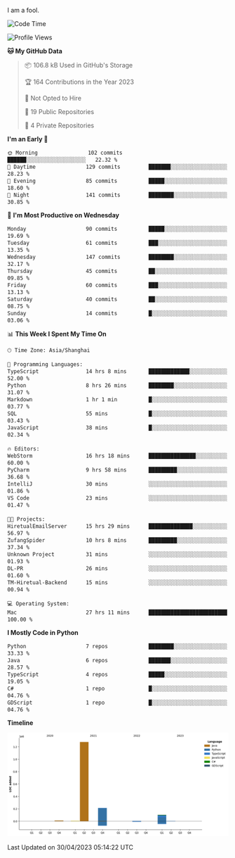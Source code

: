 I am a fool.

<!--START_SECTION:waka-->
![Code Time](http://img.shields.io/badge/Code%20Time-367%20hrs%2058%20mins-blue)

![Profile Views](http://img.shields.io/badge/Profile%20Views-15-blue)

**🐱 My GitHub Data** 

> 📦 106.8 kB Used in GitHub's Storage 
 > 
> 🏆 164 Contributions in the Year 2023
 > 
> 🚫 Not Opted to Hire
 > 
> 📜 19 Public Repositories 
 > 
> 🔑 4 Private Repositories 
 > 
**I'm an Early 🐤** 

```text
🌞 Morning                102 commits         ██████░░░░░░░░░░░░░░░░░░░   22.32 % 
🌆 Daytime                129 commits         ███████░░░░░░░░░░░░░░░░░░   28.23 % 
🌃 Evening                85 commits          █████░░░░░░░░░░░░░░░░░░░░   18.60 % 
🌙 Night                  141 commits         ████████░░░░░░░░░░░░░░░░░   30.85 % 
```
📅 **I'm Most Productive on Wednesday** 

```text
Monday                   90 commits          █████░░░░░░░░░░░░░░░░░░░░   19.69 % 
Tuesday                  61 commits          ███░░░░░░░░░░░░░░░░░░░░░░   13.35 % 
Wednesday                147 commits         ████████░░░░░░░░░░░░░░░░░   32.17 % 
Thursday                 45 commits          ██░░░░░░░░░░░░░░░░░░░░░░░   09.85 % 
Friday                   60 commits          ███░░░░░░░░░░░░░░░░░░░░░░   13.13 % 
Saturday                 40 commits          ██░░░░░░░░░░░░░░░░░░░░░░░   08.75 % 
Sunday                   14 commits          █░░░░░░░░░░░░░░░░░░░░░░░░   03.06 % 
```


📊 **This Week I Spent My Time On** 

```text
🕑︎ Time Zone: Asia/Shanghai

💬 Programming Languages: 
TypeScript               14 hrs 8 mins       █████████████░░░░░░░░░░░░   52.00 % 
Python                   8 hrs 26 mins       ████████░░░░░░░░░░░░░░░░░   31.07 % 
Markdown                 1 hr 1 min          █░░░░░░░░░░░░░░░░░░░░░░░░   03.77 % 
SQL                      55 mins             █░░░░░░░░░░░░░░░░░░░░░░░░   03.43 % 
JavaScript               38 mins             █░░░░░░░░░░░░░░░░░░░░░░░░   02.34 % 

🔥 Editors: 
WebStorm                 16 hrs 18 mins      ███████████████░░░░░░░░░░   60.00 % 
PyCharm                  9 hrs 58 mins       █████████░░░░░░░░░░░░░░░░   36.68 % 
IntelliJ                 30 mins             ░░░░░░░░░░░░░░░░░░░░░░░░░   01.86 % 
VS Code                  23 mins             ░░░░░░░░░░░░░░░░░░░░░░░░░   01.47 % 

🐱‍💻 Projects: 
HiretualEmailServer      15 hrs 29 mins      ██████████████░░░░░░░░░░░   56.97 % 
ZufangSpider             10 hrs 8 mins       █████████░░░░░░░░░░░░░░░░   37.34 % 
Unknown Project          31 mins             ░░░░░░░░░░░░░░░░░░░░░░░░░   01.93 % 
DL-PR                    26 mins             ░░░░░░░░░░░░░░░░░░░░░░░░░   01.60 % 
TM-Hiretual-Backend      15 mins             ░░░░░░░░░░░░░░░░░░░░░░░░░   00.94 % 

💻 Operating System: 
Mac                      27 hrs 11 mins      █████████████████████████   100.00 % 
```

**I Mostly Code in Python** 

```text
Python                   7 repos             ████████░░░░░░░░░░░░░░░░░   33.33 % 
Java                     6 repos             ███████░░░░░░░░░░░░░░░░░░   28.57 % 
TypeScript               4 repos             █████░░░░░░░░░░░░░░░░░░░░   19.05 % 
C#                       1 repo              █░░░░░░░░░░░░░░░░░░░░░░░░   04.76 % 
GDScript                 1 repo              █░░░░░░░░░░░░░░░░░░░░░░░░   04.76 % 
```



**Timeline**

![Lines of Code chart](https://raw.githubusercontent.com/VeejaLiu/VeejaLiu/master/assets/bar_graph.png)


 Last Updated on 30/04/2023 05:14:22 UTC
<!--END_SECTION:waka-->
